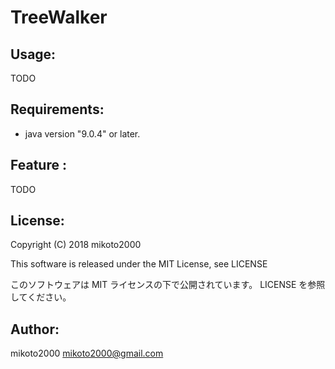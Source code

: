 TreeWalker
==========

Usage:
------

TODO


Requirements:
-------------

- java version "9.0.4" or later.


Feature :
---------

TODO


License:
--------

Copyright (C) 2018 mikoto2000

This software is released under the MIT License, see LICENSE

このソフトウェアは MIT ライセンスの下で公開されています。 LICENSE を参照してください。


Author:
-------

mikoto2000 <mikoto2000@gmail.com>

